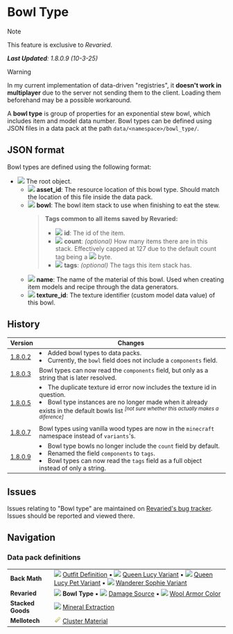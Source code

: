 # Bowl Type
> [!NOTE]
> This feature is exclusive to *Revaried*.
>
> ***Last Updated**: 1.8.0.9 (10-3-25)*

> [!WARNING]
> In my current implementation of data-driven "registries", it **doesn't work in multiplayer** due to the server not sending them to the client. Loading them beforehand may be a possible workaround.

A **bowl type** is group of properties for an exponential stew bowl, which includes item and model data number. Bowl types can be defined using JSON files in a data pack at the path `data/<namespace>/bowl_type/`.

## JSON format
Bowl types are defined using the following format:

- <img src=Tags/compound_tag.png> The root object.
  - <img src=Tags/string_tag.png> **asset_id**: The resource location of this bowl type. Should match the location of this file inside the data pack.
  - <img src=Tags/compound_tag.png> **bowl**: The bowl item stack to use when finishing to eat the stew.
    > **Tags common to all items saved by Revaried:**
    > - <img src=Tags/string_tag.png> **id**: The id of the item.
    > - <img src=Tags/integer_tag.png> **count**: *(optional)* How many items there are in this stack. Effectively capped at 127 due to the default count tag being a <img src=Tags/byte_tag.png> byte.
    > - <img src=Tags/compound_tag.png> **tags**: *(optional)* The tags this item stack has.
  - <img src=Tags/string_tag.png> **name**: The name of the material of this bowl. Used when creating item models and recipe through the data generators.
  - <img src=Tags/integer_tag.png> **texture_id**: The texture identifier (custom model data value) of this bowl.

## History
| Version | Changes |
|---------|---------|
| [1.8.0.2](/Revaried/Changelogs/1.16.5%20-%201.8.0.2%20(Markdown)/Changelog%201.8.0.2.md) | <li> Added bowl types to data packs. </li> <li> Currently, the `bowl` field does not include a `components` field. </li> |
| [1.8.0.3](/Revaried/Changelogs/1.16.5%20-%201.8.0.3/Changelog%201.8.0.3.md) | Bowl types can now read the `components` field, but only as a string that is later resolved. |
| [1.8.0.5](/Revaried/Changelogs/1.16.5%20-%201.8.0.5/Changelog%201.8.0.5.md) | <li> The duplicate texture id error now includes the texture id in question. </li> <li> Bowl type instances are no longer made when it already exists in the default bowls list <sup>*[not sure whether this actually makes a diference]*</sup> </li> |
| [1.8.0.7](/Revaried/Changelogs/1.16.5%20-%201.8.0.7/Changelog%201.8.0.7.md) | Bowl types using vanilla wood types are now in the `minecraft` namespace instead of `variants`'s. |
| [1.8.0.9](/Revaried/Changelogs/1.16.5%20-%201.8.0.9/Changelog%201.8.0.9.md) | <li> Bowl type bowls no longer include the `count` field by default. </li> <li> Renamed the field `components` to `tags`. </li> <li> Bowl types can now read the `tags` field as a full object instead of only a string. </li> |

## Issues
Issues relating to "Bowl type" are maintained on [Revaried's bug tracker](https://github.com/isabellawoods/Revaried/issues). Issues should be reported and viewed there.

## Navigation
### Data pack definitions
| | |
|-|-|
| **Back Math** | ![](/Textures/navbox/outfit_definition.png) [Outfit Definition](/Back%20Math/Docs/Outfit%20Definition.md) ▪ ![](/Textures/navbox/queen_lucy_variant.png) [Queen Lucy Variant](/Back%20Math/Docs/Queen%20Lucy%20Variant.md) ▪ ![](/Textures/navbox/queen_lucy_pet_variant.png) [Queen Lucy Pet Variant](/Back%20Math/Docs/Queen%20Lucy%20Pet%20Variant.md) ▪ ![](/Textures/navbox/wanderer_sophie_variant.png) [Wanderer Sophie Variant](/Back%20Math/Docs/Wanderer%20Sophie%20Variant.md) |
| **Revaried** | ![](/Textures/navbox/bowl_type.png) **Bowl Type** ▪ ![](/Textures/navbox/damage_source.png) [Damage Source](/Revaried/Docs/Damage%20Source.md) ▪ ![](/Textures/navbox/wool_armor_color.png) [Wool Armor Color](/Revaried/Docs/Wool%20Armor%20Color.md) |
| **Stacked Goods** | ![](/Textures/navbox/mineral_extraction.png) [Mineral Extraction](/Stacked%20Goods/Docs/Mineral%20Extraction.md) |
| **Mellotech** | ![](/Textures/navbox/cluster_material.png) [Cluster Material](/Mellotech/Docs/Cluster%20Material.md) |